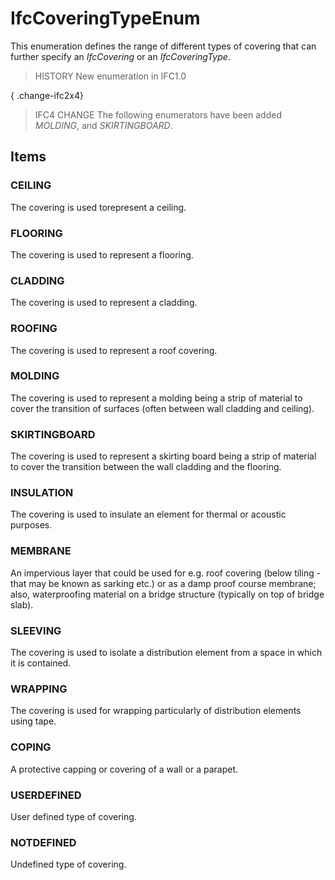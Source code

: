 # IfcCoveringTypeEnum

This enumeration defines the range of different types of covering that can further specify an _IfcCovering_ or an _IfcCoveringType_.

> HISTORY  New enumeration in IFC1.0

{ .change-ifc2x4}
> IFC4 CHANGE  The following enumerators have been added _MOLDING_, and _SKIRTINGBOARD_.

## Items

### CEILING
The covering is used torepresent a ceiling.

### FLOORING
The covering is used to represent a flooring.

### CLADDING
The covering is used to represent a cladding.

### ROOFING
The covering is used to represent a roof covering.

### MOLDING
The covering is used to represent a molding being a strip of material to cover the transition of surfaces (often between wall cladding and ceiling).

### SKIRTINGBOARD
The covering is used to represent a skirting board being a strip of material to cover the transition between the wall cladding and the flooring.

### INSULATION
The covering is used to insulate an element for thermal or acoustic purposes.

### MEMBRANE
An impervious layer that could be used for e.g. roof covering (below tiling - that may be known as sarking etc.) or as a damp proof course membrane; also, waterproofing material on a bridge structure (typically on top of bridge slab).

### SLEEVING
The covering is used to isolate a distribution element from a space in which it is contained.

### WRAPPING
The covering is used for wrapping particularly of distribution elements using tape.

### COPING
A protective capping or covering of a wall or a parapet.

### USERDEFINED
User defined type of covering.

### NOTDEFINED
Undefined type of covering.
